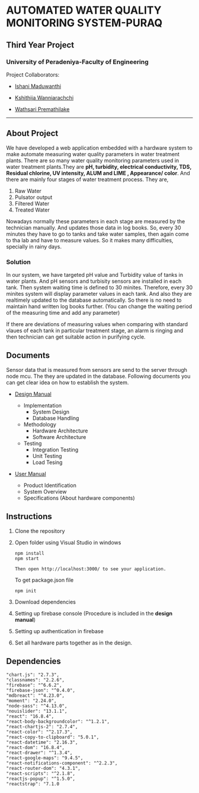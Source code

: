 # AUTOMATED WATER QUALITY MONITORING SYSTEM-PURAQ


## Third Year Project
### University of Peradeniya-Faculty of Engineering

Project Collaborators:

- [Ishani Maduwanthi](https://github.com/ishaniMadhuwanthi)
+ [Kshithija Wanniarachchi](https://github.com/kshithi)
- [Wathsari Premathilake](https://github.com/wathsariPremathilaka)

---------------------------------------------------------------------------------------------------------------------------------------------------------------------------

## About Project

We have developed a web application embedded with a hardware system to make automate measuring water quality parameters in water treatment plants. There are so many water quality monitoring parameters used in water treatment plants.They are **pH, turbidity, electrical conductivity, TDS, Residual chlorine, UV intensity, ALUM and LIME , Appearance/ color**. And there are mainly four stages of water treatment process. They are,

1. Raw Water
2. Pulsator output
3. Filtered Water
4. Treated Water

Nowadays normally these parameters in each stage are measured by the technician manually. And updates those data in log books. So, every 30 minutes they have to go to tanks and take water samples, then again come to tha lab and have to measure values. So it makes many difficulties, specially in rainy days. 

### Solution

In our system, we have targeted pH value and Turbidity value of tanks in water plants. And pH sensors and turbisity sensors are installed in each tank. Then system waiting time is defined to 30 minites. Therefore, every 30 minites system will display parameter values in each tank. And also they are realtimely updated to the database automatically. So there is no need to maintain hand written log books further. (You can change the waiting period of the measuring time and add any parameter)

If there are deviations of measuring values when comparing with standard vlaues of each tank in particular treatment stage, an alarm is ringing and then technician can get suitable action in purifying cycle.


## Documents

Sensor data that is measured from sensors are send to the server through node mcu. The they are updated in the database. Following documents you can get clear idea on how to establish the system. 

* [Design Manual](https://github.com/ishaniMadhuwanthi/puraq-system/blob/master/Design%20Manual-PURAQ.pdf)
     * Implementation
          * System Design
          * Database Handling
     * Methodology
          * Hardware Architecture
          * Software Architecture
     * Testing
          * Integration Testing
          * Unit Testing
          * Load Tesing
          
* [User Manual](https://github.com/ishaniMadhuwanthi/puraq-system/blob/master/User%20Manual-PURAQ.pdf)
     * Product Identification
     * System Overview
     * Specifications (About hardware components)
     

## Instructions

1. Clone the repository

2. Open folder using Visual Studio in windows

       npm install
       npm start
       
       Then open http://localhost:3000/ to see your application.
    
    To get package.json file
    
       npm init

3. Download dependencies 

4. Setting up firebase console (Procedure is included in the **design manual**)

5. Setting up authentication in firebase

6. Set all hardware parts together as in the design.


## Dependencies

    "chart.js": "2.7.3",
    "classnames": "2.2.6",
    "firebase": "^6.6.2",
    "firebase-json": "^0.4.0",
    "mdbreact": "^4.23.0",
    "moment": "2.24.0",
    "node-sass": "^4.13.0",
    "nouislider": "13.1.1",
    "react": "16.8.4",
    "react-body-backgroundcolor": "^1.2.1",
    "react-chartjs-2": "2.7.4",
    "react-color": "^2.17.3",
    "react-copy-to-clipboard": "5.0.1",
    "react-datetime": "2.16.3",
    "react-dom": "16.8.4",
    "react-drawer": "^1.3.4",
    "react-google-maps": "9.4.5",
    "react-notifications-component": "^2.2.3",
    "react-router-dom": "4.3.1",
    "react-scripts": "^2.1.8",
    "reactjs-popup": "^1.5.0",
    "reactstrap": "7.1.0




